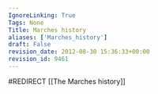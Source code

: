 ```yaml
---
IgnoreLinking: True
Tags: None
Title: Marches history
aliases: ['Marches_history']
draft: False
revision_date: 2012-08-30 15:36:33+00:00
revision_id: 9461
---
```


#REDIRECT [[The Marches history]]